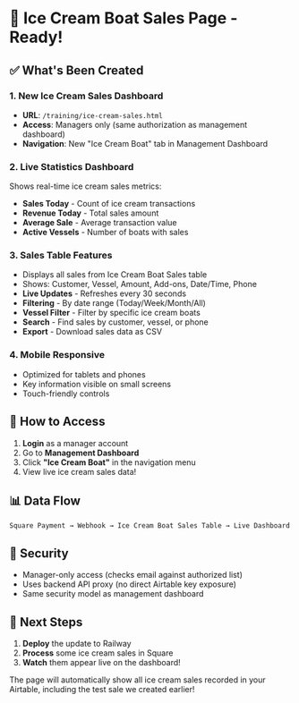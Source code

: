 # 🍦 Ice Cream Boat Sales Page - Ready!

## ✅ What's Been Created

### 1. **New Ice Cream Sales Dashboard**
- **URL**: `/training/ice-cream-sales.html`
- **Access**: Managers only (same authorization as management dashboard)
- **Navigation**: New "Ice Cream Boat" tab in Management Dashboard

### 2. **Live Statistics Dashboard**
Shows real-time ice cream sales metrics:
- **Sales Today** - Count of ice cream transactions
- **Revenue Today** - Total sales amount  
- **Average Sale** - Average transaction value
- **Active Vessels** - Number of boats with sales

### 3. **Sales Table Features**
- Displays all sales from Ice Cream Boat Sales table
- Shows: Customer, Vessel, Amount, Add-ons, Date/Time, Phone
- **Live Updates** - Refreshes every 30 seconds
- **Filtering** - By date range (Today/Week/Month/All)
- **Vessel Filter** - Filter by specific ice cream boats
- **Search** - Find sales by customer, vessel, or phone
- **Export** - Download sales data as CSV

### 4. **Mobile Responsive**
- Optimized for tablets and phones
- Key information visible on small screens
- Touch-friendly controls

## 🚀 How to Access

1. **Login** as a manager account
2. Go to **Management Dashboard**
3. Click **"Ice Cream Boat"** in the navigation menu
4. View live ice cream sales data!

## 📊 Data Flow

```
Square Payment → Webhook → Ice Cream Boat Sales Table → Live Dashboard
```

## 🔐 Security

- Manager-only access (checks email against authorized list)
- Uses backend API proxy (no direct Airtable key exposure)
- Same security model as management dashboard

## 🎯 Next Steps

1. **Deploy** the update to Railway
2. **Process** some ice cream sales in Square
3. **Watch** them appear live on the dashboard!

The page will automatically show all ice cream sales recorded in your Airtable, including the test sale we created earlier!
